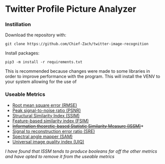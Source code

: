 # Twitter Profile Picture Analyzer

### Instillation
Download the repository with:
```
git clone https://github.com/Chief-Zach/twitter-image-recognition 
```

Install packages:
```
pip3 -m install -r requirements.txt
```

This is recommended because changes were made to some libraries in order to improve performance with the program.
This will install the VENV to your system allowing for the use of 

### Useable Metrics 
- [Root mean square error (RMSE)](https://en.wikipedia.org/wiki/Root-mean-square_deviation)
- [Peak signal-to-noise ratio (PSNR)](https://en.wikipedia.org/wiki/Peak_signal-to-noise_ratio)
- [Structural Similarity Index (SSIM)](https://en.wikipedia.org/wiki/Structural_similarity)
- [Feature-based similarity index (FSIM)](https://www4.comp.polyu.edu.hk/~cslzhang/IQA/TIP_IQA_FSIM.pdf)
- ~~[Information theoretic-based Statistic Similarity Measure (ISSM)](https://www.tandfonline.com/doi/full/10.1080/22797254.2019.1628617)~~*
- [Signal to reconstruction error ratio (SRE)](https://www.sciencedirect.com/science/article/abs/pii/S0924271618302636)
- [Spectral angle mapper (SAM)](https://ntrs.nasa.gov/citations/19940012238)
- [Universal image quality index (UIQ)](https://ece.uwaterloo.ca/~z70wang/publications/quality_2c.pdf)

*I have found that ISSM tends to produce booleans far off the other metrics and have opted to remove it from the useable
metrics*